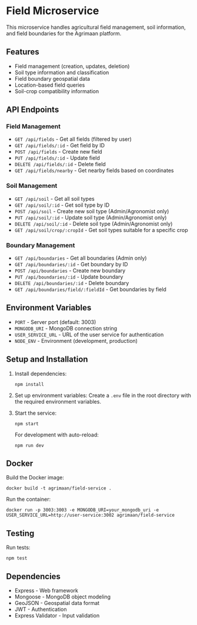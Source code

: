 # Field Microservice

This microservice handles agricultural field management, soil information, and field boundaries for the Agrimaan platform.

## Features

- Field management (creation, updates, deletion)
- Soil type information and classification
- Field boundary geospatial data
- Location-based field queries
- Soil-crop compatibility information

## API Endpoints

### Field Management

- `GET /api/fields` - Get all fields (filtered by user)
- `GET /api/fields/:id` - Get field by ID
- `POST /api/fields` - Create new field
- `PUT /api/fields/:id` - Update field
- `DELETE /api/fields/:id` - Delete field
- `GET /api/fields/nearby` - Get nearby fields based on coordinates

### Soil Management

- `GET /api/soil` - Get all soil types
- `GET /api/soil/:id` - Get soil type by ID
- `POST /api/soil` - Create new soil type (Admin/Agronomist only)
- `PUT /api/soil/:id` - Update soil type (Admin/Agronomist only)
- `DELETE /api/soil/:id` - Delete soil type (Admin/Agronomist only)
- `GET /api/soil/crop/:cropId` - Get soil types suitable for a specific crop

### Boundary Management

- `GET /api/boundaries` - Get all boundaries (Admin only)
- `GET /api/boundaries/:id` - Get boundary by ID
- `POST /api/boundaries` - Create new boundary
- `PUT /api/boundaries/:id` - Update boundary
- `DELETE /api/boundaries/:id` - Delete boundary
- `GET /api/boundaries/field/:fieldId` - Get boundaries by field

## Environment Variables

- `PORT` - Server port (default: 3003)
- `MONGODB_URI` - MongoDB connection string
- `USER_SERVICE_URL` - URL of the user service for authentication
- `NODE_ENV` - Environment (development, production)

## Setup and Installation

1. Install dependencies:
   ```
   npm install
   ```

2. Set up environment variables:
   Create a `.env` file in the root directory with the required environment variables.

3. Start the service:
   ```
   npm start
   ```

   For development with auto-reload:
   ```
   npm run dev
   ```

## Docker

Build the Docker image:
```
docker build -t agrimaan/field-service .
```

Run the container:
```
docker run -p 3003:3003 -e MONGODB_URI=your_mongodb_uri -e USER_SERVICE_URL=http://user-service:3002 agrimaan/field-service
```

## Testing

Run tests:
```
npm test
```

## Dependencies

- Express - Web framework
- Mongoose - MongoDB object modeling
- GeoJSON - Geospatial data format
- JWT - Authentication
- Express Validator - Input validation